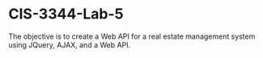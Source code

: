 # CIS-3344-Lab-5
The objective is to create a Web API for a real estate management system using JQuery, AJAX, and a Web API. 
